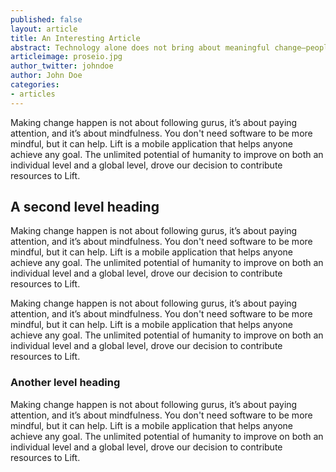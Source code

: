 ```yaml
---
published: false
layout: article
title: An Interesting Article 
abstract: Technology alone does not bring about meaningful change—people do. Technology can help.
articleimage: proseio.jpg
author_twitter: johndoe
author: John Doe
categories:
- articles
---
```


Making change happen is not about following gurus, it’s about paying attention, and it’s about mindfulness. You don't need software to be more mindful, but it can help. Lift is a mobile application that helps anyone achieve any goal. The unlimited potential of humanity to improve on both an individual level and a global level, drove our decision to contribute resources to Lift.

## A second level heading

Making change happen is not about following gurus, it’s about paying attention, and it’s about mindfulness. You don't need software to be more mindful, but it can help. Lift is a mobile application that helps anyone achieve any goal. The unlimited potential of humanity to improve on both an individual level and a global level, drove our decision to contribute resources to Lift.

Making change happen is not about following gurus, it’s about paying attention, and it’s about mindfulness. You don't need software to be more mindful, but it can help. Lift is a mobile application that helps anyone achieve any goal. The unlimited potential of humanity to improve on both an individual level and a global level, drove our decision to contribute resources to Lift.

### Another level heading

Making change happen is not about following gurus, it’s about paying attention, and it’s about mindfulness. You don't need software to be more mindful, but it can help. Lift is a mobile application that helps anyone achieve any goal. The unlimited potential of humanity to improve on both an individual level and a global level, drove our decision to contribute resources to Lift.